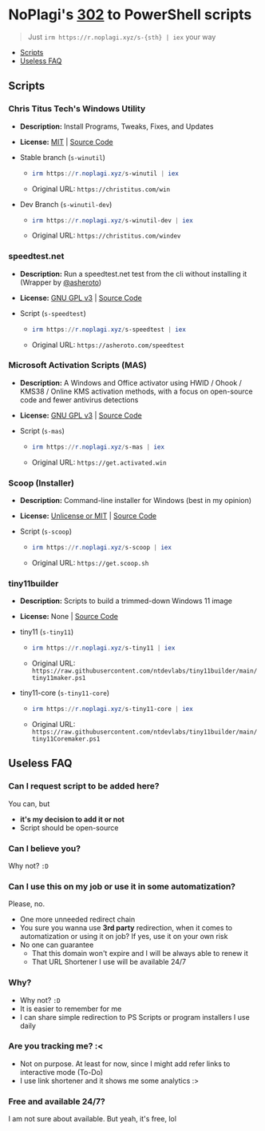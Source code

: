 # NoPlagi's [302](https://developer.mozilla.org/en-US/docs/Web/HTTP/Status/302) to PowerShell scripts

> Just `irm https://r.noplagi.xyz/s-{sth} | iex` your way

- [Scripts](#scripts)
- [Useless FAQ](#useless-faq)

## Scripts

### Chris Titus Tech's Windows Utility

- **Description:** Install Programs, Tweaks, Fixes, and Updates
- **License:**  [MIT](https://github.com/ChrisTitusTech/winutil/blob/main/LICENSE) | [Source Code](https://github.com/ChrisTitusTech/winutil)
- Stable branch (`s-winutil`)

  - ```PowerShell
    irm https://r.noplagi.xyz/s-winutil | iex
    ```

  - Original URL: `https://christitus.com/win`
- Dev Branch (`s-winutil-dev`)

  - ```PowerShell
    irm https://r.noplagi.xyz/s-winutil-dev | iex
    ```

  - Original URL: `https://christitus.com/windev`

### speedtest.net

- **Description:** Run a speedtest.net test from the cli without installing it (Wrapper by [@asheroto](https://github.com/asheroto))
- **License:** [GNU GPL v3](https://github.com/asheroto/speedtest/blob/main/LICENSE) | [Source Code](https://github.com/asheroto/speedtest)
- Script (`s-speedtest`)

  - ```PowerShell
    irm https://r.noplagi.xyz/s-speedtest | iex
    ```

  - Original URL: `https://asheroto.com/speedtest`

### Microsoft Activation Scripts (MAS)

- **Description:** A Windows and Office activator using HWID / Ohook / KMS38 / Online KMS activation methods, with a focus on open-source code and fewer antivirus detections
- **License:** [GNU GPL v3](https://github.com/massgravel/Microsoft-Activation-Scripts/blob/master/LICENSE) | [Source Code](https://github.com/massgravel/Microsoft-Activation-Scripts)
- Script (`s-mas`)

  - ```PowerShell
    irm https://r.noplagi.xyz/s-mas | iex
    ```

  - Original URL: `https://get.activated.win`

### Scoop (Installer)

- **Description:** Command-line installer for Windows (best in my opinion)
- **License:** [Unlicense or MIT](https://github.com/ScoopInstaller/Scoop/blob/master/LICENSE) | [Source Code](https://github.com/ScoopInstaller/Scoop)
- Script (`s-scoop`)

  - ```PowerShell
    irm https://r.noplagi.xyz/s-scoop | iex
    ```

  - Original URL: `https://get.scoop.sh`

### tiny11builder

- **Description:** Scripts to build a trimmed-down Windows 11 image
- **License:** None | [Source Code](https://github.com/ntdevlabs/tiny11builder)
- tiny11 (`s-tiny11`)

  - ```PowerShell
    irm https://r.noplagi.xyz/s-tiny11 | iex
    ```

  - Original URL: `https://raw.githubusercontent.com/ntdevlabs/tiny11builder/main/tiny11maker.ps1`
- tiny11-core (`s-tiny11-core`)

  - ```PowerShell
    irm https://r.noplagi.xyz/s-tiny11-core | iex
    ```

  - Original URL: `https://raw.githubusercontent.com/ntdevlabs/tiny11builder/main/tiny11Coremaker.ps1`

## Useless FAQ

### Can I request script to be added here?

You can, but

- **it's my decision to add it or not**
- Script should be open-source

### Can I believe you?

Why not? `:D`

### Can I use this on my job or use it in some automatization?

Please, no.

- One more unneeded redirect chain
- You sure you wanna use **3rd party** redirection, when it comes to automatization or using it on job? If yes, use it on your own risk
- No one can guarantee
  - That this domain won't expire and I will be always able to renew it
  - That URL Shortener I use will be available 24/7

### Why?

- Why not? `:D`
- It is easier to remember for me
- I can share simple redirection to PS Scripts or program installers I use daily

### Are you tracking me? :<

- Not on purpose. At least for now, since I might add refer links to interactive mode (To-Do)
- I use link shortener and it shows me some analytics :>

### Free and available 24/7?

I am not sure about available. But yeah, it's free, lol
